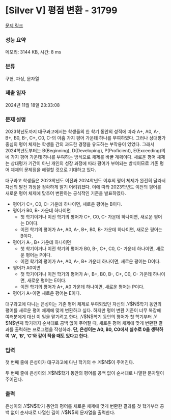 # [Silver V] 평점 변환 - 31799 

[문제 링크](https://www.acmicpc.net/problem/31799) 

### 성능 요약

메모리: 3144 KB, 시간: 8 ms

### 분류

구현, 파싱, 문자열

### 제출 일자

2024년 11월 18일 23:33:08

### 문제 설명

<p>2023학년도까지 대구과고에서는 학생들의 한 학기 동안의 성적에 따라 A+, A0, A-, B+, B0, B-, C+, C0, C-의 아홉 가지 평어 가운데 하나를 부여하였다. 그러나 상대평가 중심의 평어 체제는 학생들 간의 과도한 경쟁을 유도하는 부작용이 있었다. 그래서 2024학년도부터는 B(Beginning), D(Developing), P(Proficient), E(Exceeding)의 네 가지 평어 가운데 하나를 부여하는 방식으로 체제를 바꿀 계획이다. 새로운 평어 체제는 상대평가 기간이 아닌 개인의 성장 과정에 따라 평어가 부여되는 방식이므로 기존 평어 체제의 문제점을 해결할 것으로 기대하고 있다.</p>

<p>대구과고 학생들은 2023학년도 이전과 2024학년도 이후의 평어 체제가 완전히 달라서 자신의 발전 과정을 정확하게 알기 어려워졌다. 이에 따라 2023학년도 이전의 평어를 새로운 평어 체제에 맞추어 변환하는 공식적인 기준을 발표하였다.</p>

<ul>
	<li>평어가 C+, C0, C- 가운데 하나이면, 새로운 평어는 B이다.</li>
	<li>평어가 B0, B- 가운데 하나이면
	<ul>
		<li>첫 학기이거나 이전 학기의 평어가 C+, C0, C- 가운데 하나이면, 새로운 평어는 D이다.</li>
		<li>이전 학기의 평어가 A+, A0, A-, B+, B0, B- 가운데 하나이면, 새로운 평어는 B이다.</li>
	</ul>
	</li>
	<li>평어가 A-, B+ 가운데 하나이면
	<ul>
		<li>첫 학기이거나 이전 학기의 평어가 B0, B-, C+, C0, C- 가운데 하나이면, 새로운 평어는 P이다.</li>
		<li>이전 학기의 평어가 A+, A0, A-, B+ 가운데 하나이면, 새로운 평어는 D이다.</li>
	</ul>
	</li>
	<li>평어가 A0이면
	<ul>
		<li>첫 학기이거나 이전 학기의 평어가 A-, B+, B0, B-, C+, C0, C- 가운데 하나이면, 새로운 평어는 E이다.</li>
		<li>이전 학기의 평어가 A+, A0 가운데 하나이면, 새로운 평어는 P이다.</li>
	</ul>
	</li>
	<li>평어가 A+이면 새로운 평어는 E이다.</li>
</ul>

<p>대구과고에 다니는 은성이는 기존 평어 체제로 부여되었던 자신의 <mjx-container class="MathJax" jax="CHTML" style="font-size: 109%; position: relative;"><mjx-math class="MJX-TEX" aria-hidden="true"><mjx-mi class="mjx-i"><mjx-c class="mjx-c1D441 TEX-I"></mjx-c></mjx-mi></mjx-math><mjx-assistive-mml unselectable="on" display="inline"><math xmlns="http://www.w3.org/1998/Math/MathML"><mi>N</mi></math></mjx-assistive-mml><span aria-hidden="true" class="no-mathjax mjx-copytext">$N$</span></mjx-container>학기 동안의 평어를 새로운 평어 체제에 맞게 변환하고 싶다. 하지만 평어 변환 기준이 너무 복잡해 여러분에게 대신 이 일을 맡기려고 한다. <mjx-container class="MathJax" jax="CHTML" style="font-size: 109%; position: relative;"><mjx-math class="MJX-TEX" aria-hidden="true"><mjx-mi class="mjx-i"><mjx-c class="mjx-c1D441 TEX-I"></mjx-c></mjx-mi></mjx-math><mjx-assistive-mml unselectable="on" display="inline"><math xmlns="http://www.w3.org/1998/Math/MathML"><mi>N</mi></math></mjx-assistive-mml><span aria-hidden="true" class="no-mathjax mjx-copytext">$N$</span></mjx-container>학기 동안의 평어가 첫 학기부터 <mjx-container class="MathJax" jax="CHTML" style="font-size: 109%; position: relative;"><mjx-math class="MJX-TEX" aria-hidden="true"><mjx-mi class="mjx-i"><mjx-c class="mjx-c1D441 TEX-I"></mjx-c></mjx-mi></mjx-math><mjx-assistive-mml unselectable="on" display="inline"><math xmlns="http://www.w3.org/1998/Math/MathML"><mi>N</mi></math></mjx-assistive-mml><span aria-hidden="true" class="no-mathjax mjx-copytext">$N$</span></mjx-container>번째 학기까지 순서대로 공백 없이 주어질 때, 새로운 평어 체제에 맞게 변환한 결과를 출력하는 프로그램을 작성하라. <strong>단, 은성이는 A0, B0, C0에서 실수로 0을 생략하여 'A', 'B', 'C'와 같이 적을 때도 있다고 한다.</strong></p>

### 입력 

 <p>첫 번째 줄에 은성이가 대구과고에 다닌 학기의 수 <mjx-container class="MathJax" jax="CHTML" style="font-size: 109%; position: relative;"><mjx-math class="MJX-TEX" aria-hidden="true"><mjx-mi class="mjx-i"><mjx-c class="mjx-c1D441 TEX-I"></mjx-c></mjx-mi></mjx-math><mjx-assistive-mml unselectable="on" display="inline"><math xmlns="http://www.w3.org/1998/Math/MathML"><mi>N</mi></math></mjx-assistive-mml><span aria-hidden="true" class="no-mathjax mjx-copytext">$N$</span></mjx-container>이 주어진다.</p>

<p>두 번째 줄에 은성이의 <mjx-container class="MathJax" jax="CHTML" style="font-size: 109%; position: relative;"><mjx-math class="MJX-TEX" aria-hidden="true"><mjx-mi class="mjx-i"><mjx-c class="mjx-c1D441 TEX-I"></mjx-c></mjx-mi></mjx-math><mjx-assistive-mml unselectable="on" display="inline"><math xmlns="http://www.w3.org/1998/Math/MathML"><mi>N</mi></math></mjx-assistive-mml><span aria-hidden="true" class="no-mathjax mjx-copytext">$N$</span></mjx-container>학기 동안의 평어를 공백 없이 순서대로 나열한 문자열이 주어진다.</p>

### 출력 

 <p>은성이의 <mjx-container class="MathJax" jax="CHTML" style="font-size: 109%; position: relative;"><mjx-math class="MJX-TEX" aria-hidden="true"><mjx-mi class="mjx-i"><mjx-c class="mjx-c1D441 TEX-I"></mjx-c></mjx-mi></mjx-math><mjx-assistive-mml unselectable="on" display="inline"><math xmlns="http://www.w3.org/1998/Math/MathML"><mi>N</mi></math></mjx-assistive-mml><span aria-hidden="true" class="no-mathjax mjx-copytext">$N$</span></mjx-container>학기 동안의 평어를 새로운 체제에 맞게 변환한 결과를 첫 학기부터 공백 없이 순서대로 나열한 길이 <mjx-container class="MathJax" jax="CHTML" style="font-size: 109%; position: relative;"><mjx-math class="MJX-TEX" aria-hidden="true"><mjx-mi class="mjx-i"><mjx-c class="mjx-c1D441 TEX-I"></mjx-c></mjx-mi></mjx-math><mjx-assistive-mml unselectable="on" display="inline"><math xmlns="http://www.w3.org/1998/Math/MathML"><mi>N</mi></math></mjx-assistive-mml><span aria-hidden="true" class="no-mathjax mjx-copytext">$N$</span></mjx-container>의 문자열을 출력한다.</p>

